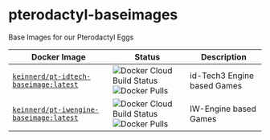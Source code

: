 # pterodactyl-baseimages
Base Images for our Pterodactyl Eggs

| Docker Image | Status | Description |
|--|--|--|
| [`keinnerd/pt-idtech-baseimage:latest`](https://hub.docker.com/r/keinnerd/pt-idtech-baseimage) | ![Docker Cloud Build Status](https://img.shields.io/docker/cloud/build/keinnerd/pt-idtech-baseimage?style=flat-square) ![Docker Pulls](https://img.shields.io/docker/pulls/keinnerd/pt-idtech-baseimage?style=flat-square) | id-Tech3 Engine based Games |
| [`keinnerd/pt-iwengine-baseimage:latest`](https://hub.docker.com/r/keinnerd/pt-iwengine-baseimage) | ![Docker Cloud Build Status](https://img.shields.io/docker/cloud/build/keinnerd/pt-iwengine-baseimage?style=flat-square) ![Docker Pulls](https://img.shields.io/docker/pulls/keinnerd/pt-iwengine-baseimage?style=flat-square) | IW-Engine based Games |

